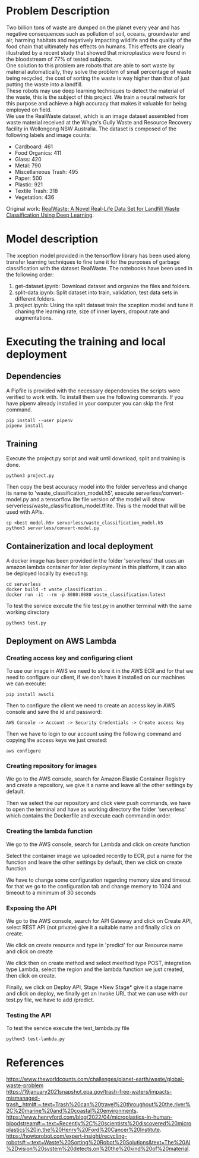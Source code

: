 # Problem Description

Two billion tons of waste are dumped on the planet every year and has negative consequences such as pollution of soil, oceans, groundwater and air, harming habitats and negatively impacting wildlife and the quality of the food chain that ultimately has effects on humans. This effects are clearly illustrated by a recent study that showed that microplastics were found in the bloodstream of 77% of tested subjects. \
One solution to this problem are robots that are able to sort waste by material automatically, they solve the problem of small percentage of waste being recycled, the cost of sorting the waste is way higher than that of just putting the waste into a landfill. \
These robots may use deep learning techniques to detect the material of the waste, this is the subject of this project. We train a neural network for this purpose and achieve a high accuracy that makes it valuable for being employed on field. \
We use the RealWaste dataset, which is an image dataset assembled from waste material received at the Whyte's Gully Waste and Resource Recovery facility in Wollongong NSW Australia. The dataset is composed of the following labels and image counts:
  - Cardboard: 461
  - Food Organics: 411
  - Glass: 420
  - Metal: 790
  - Miscellaneous Trash: 495
  - Paper: 500
  - Plastic: 921
  - Textile Trash: 318
  - Vegetation: 436
  
Original work: [RealWaste: A Novel Real-Life Data Set for Landfill Waste Classification Using Deep Learning](https://www.mdpi.com/2078-2489/14/12/633).

# Model description

The xception model provided in the tensorflow library has been used along transfer learning techniques to fine tune it for the purposes of garbage classification with the dataset RealWaste. The notebooks have been used in the following order:

1. get-dataset.ipynb: Download dataset and organize the files and folders.
2. split-data.ipynb: Split dataset into train, validation, test data sets in different folders.
3. project.ipynb: Using the split dataset train the xception model and tune it chaning the learning rate, size of inner layers, dropout rate and augmentations.

# Executing the training and local deployment
## Dependencies

A Pipfile is provided with the necessary dependencies the scripts were verified to work with. To install them use the following commands. If you have pipenv already installed in your computer you can skip the first command.

```
pip install --user pipenv
pipenv install 
```

## Training

Execute the project.py script and wait until download, split and training is done. 

```
python3 project.py
```

Then copy the best accuracy model into the folder serverless and change its name to 'waste_classification_model.h5', execute serverless/convert-model.py and a tensorflow lite file version of the model will show serverless/waste_classification_model.tflite. This is the model that will be used with APIs.
```
cp <best model.h5> serverless/waste_classification_model.h5
python3 serverless/convert-model.py
```

## Containerization and local deployment

A docker image has been provided in the folder 'serverless' that uses an amazon lambda container for later deployment in this platform, it can also be deployed locally by executing:
```
cd serverless
docker build -t waste_classification .
docker run -it --rm -p 8080:8080 waste_classification:latest
```

To test the service execute the file test.py in another terminal with the same working directory

```
python3 test.py
```
## Deployment on AWS Lambda 

### Creating access key and configuring client

To use our image in AWS we need to store it in the AWS ECR and for that we need to configure our client, if we don't have it installed on our machines we can execute:

```
pip install awscli
```

Then to configure the client we need to create an access key in AWS console and save the id and password:

```
AWS Console -> Account -> Security Credentials -> Create access key
```

Then we have to login to our account using the following command and copying the access keys we just created:
```
aws configure
```
### Creating repository for images

We go to the AWS console, search for Amazon Elastic Container Registry and create a repository, we give it a name and leave all the other settings by default. 

Then we select the our repository and click view push commands, we have to open the terminal and have as working directory the folder 'serverless' which contains the Dockerfile and execute each command in order.

### Creating the lambda function

We go to the AWS console, search for Lambda and click on create function

Select the container image we uploaded recently to ECR, put a name for the function and leave the other settings by default, then we click on create function

We have to change some configuration regarding memory size and timeout for that we go to the configuration tab and change memory to 1024 and timeout to a minimum of 30 seconds

### Exposing the API

We go to the AWS console, search for API Gateway and click on Create API, select REST API (not private) give it a suitable name and finally click on create.

We click on create resource and type in 'predict' for our Resource name and click on create

We click then on create method and select meethod type POST, integration type Lambda, select the region and the lambda function we just created, then click on create.

Finally, we click on Deploy API, Stage \*New Stage\* give it a stage name and click on deploy, we finally get an Invoke URL that we can use with our test.py file, we have to add /predict.

### Testing the API

To test the service execute the test_lambda.py file

```
python3 test-lambda.py
```


# References 
https://www.theworldcounts.com/challenges/planet-earth/waste/global-waste-problem \
https://19january2021snapshot.epa.gov/trash-free-waters/impacts-mismanaged-trash_.html#:~:text=Trash%20can%20travel%20throughout%20the,river%2C%20marine%20and%20coastal%20environments. \
https://www.henryford.com/blog/2022/04/microplastics-in-human-bloodstream#:~:text=Recently%2C%20scientists%20discovered%20microplastics%20in,the%20Henry%20Ford%20Cancer%20Institute. \
https://howtorobot.com/expert-insight/recycling-robots#:~:text=Waste%20Sorting%20Robot%20Solutions&text=The%20AI%2Dvision%20system%20detects,on%20the%20kind%20of%20material.